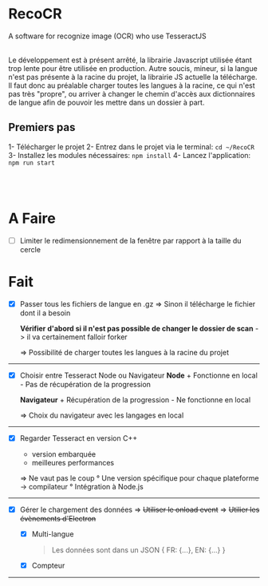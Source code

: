 # RecoCR

A software for recognize image (OCR) who use TesseractJS
<br><br>



Le développement est à présent arrêté, la librairie Javascript utilisée étant trop lente pour être utilisée en production.
Autre soucis, mineur, si la langue n'est pas présente à la racine du projet, la librairie JS actuelle la télécharge.
Il faut donc au préalable charger toutes les langues à la racine, ce qui n'est pas très "propre", ou arriver à changer le chemin d'accès aux dictionnaires de langue afin de pouvoir les mettre dans un dossier à part.




## Premiers pas

1- Télécharger le projet
2- Entrez dans le projet via le terminal: `cd ~/RecoCR`
3- Installez les modules nécessaires: `npm install`
4- Lancez l'application: `npm run start`

<br><br>

# A Faire

* [ ] Limiter le redimensionnement de la fenêtre par rapport à la taille du cercle



# Fait


* [X] Passer tous les fichiers de langue en .gz
    => Sinon il télécharge le fichier dont il a besoin

    **Vérifier d'abord si il n'est pas possible de changer le dossier de scan**
        -> il va certainement falloir forker

    => Possibilité de charger toutes les langues à la racine du projet

___


* [X] Choisir entre Tesseract Node ou Navigateur
    **Node**
        + Fonctionne en local
        - Pas de récupération de la progression
        <br>
        
    **Navigateur**
        + Récupération de la progression
        - Ne fonctionne en local
        
    => Choix du navigateur avec les langages en local
    
---

* [X] Regarder Tesseract en version C++
    + version embarquée
    + meilleures performances
    
    => Ne vaut pas le coup
        ° Une version spécifique pour chaque plateforme
            -> compilateur
        ° Intégration à Node.js

---

* [X] Gérer le chargement des données
    => ~~Utiliser le onload event~~
    => ~~Utilier les évènements d'Electron~~
    <br>
    
    + [X] Multi-langue
        > Les données sont dans un JSON
        > { FR: {...}, EN: {...} }
    + [X] Compteur

---